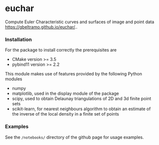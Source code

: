 # euchar

Compute Euler Characteristic curves and surfaces of image and point data   https://gbeltramo.github.io/euchar/.. 

### Installation

For the package to install correctly the prerequisites are

- CMake version >= 3.5
- pybind11 version >= 2.2

This module makes use of features provided by the following Python modules

- numpy
- matplotlib, used in the display module of the package
- scipy, used to obtain Delaunay triangulations of 2D and 3d finite point sets
- scikit-learn, for nearest neighbours algorithm to obtain an estimate of the inverse of the local density in a finite set of points


### Examples

See the `/notebooks/` directory of the github page for usage examples.

